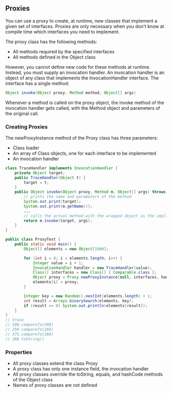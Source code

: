 ## Proxies

You can use a proxy to create, at runtime, new classes that implement a given set of interfaces. Proxies are only necessary when you don't know at compile time which interfaces you need to implement.

The proxy class has the following methods:

- All methods required by the specified interfaces
- All methods defined in the Object class

However, you cannot define new code for these methods at runtime. Instead, you must supply an invocation handler. An invocation handler is an object of any class that implements the InvocationHandler interface. The interface has a single method:

```java
Object invoke(Object proxy, Method method, Object[] args)
```

Whenever a method is called on the proxy object, the invoke method of the invocation handler gets called, with the Method object and parameters of the original call.

### Creating Proxies

The newProxyInstance method of the Proxy class has three parameters:

- Class loader
- An array of Class objects, one for each interface to be implemented
- An invocation handler

```java
class TraceHandler implements InvocationHandler {
    private Object target;
    public TraceHandler(Object t) {
        target = t;
    }
    public Object invoke(Object proxy, Method m, Object[] args) throws Throwable {
        // prints the name and parameters of the method
        System.out.print(target);
        System.out.print(m.getName());
        ...
        // calls the actual method with the wrapped object as the implicit parameter
        return m.invoke(target, args);
    }
}

public class ProxyTest {
    public static void main() {
        Object[] elements = new Object[1000];

        for (int i = 0; i < elements.length; i++) {
            Integer value = i + 1;
            InvocationHandler handler = new TraceHandler(value);
            Class[] interfaces = new Class[] { Comparable.class };
            Object proxy = Proxy.newProxyInstance(null, interfaces, handler);
            elements[i] = proxy;
        }

        Integer key = new Random().nextInt(elements.length) + 1;
        int result = Arrays.binarySearch(elements, key);
        if (result >= 0) System.out.println(elements[result]);
    }
}
// trace
// 500.compareTo(288)
// 250.compareTo(288)
// 375.compareTo(288)
// 288.toString()
```

### Properties

- All proxy classes extend the class Proxy
- A proxy class has only one instance field, the invocation handler
- All proxy classes override the toString, equals, and hashCode methods of the Object class
- Names of proxy classes are not defined
